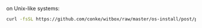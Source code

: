 on Unix-like systems:
```bash
curl -fsSL https://github.com/conke/witbox/raw/master/os-install/post/post-install.sh | bash
```
